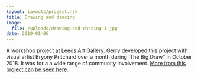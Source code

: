 ```yaml
---
layout: layouts/project.njk
title: Drawing and dancing
image:
  file: /uploads/drawing-and-dancing-1.jpg
date: 2019-01-06
---
```

A workshop project at Leeds Art Gallery. Gerry developed this project with visual artist Bryony Pritchard over a month during ‘The Big Draw” in October 2018. It was for a a wide range of community involvement. [More from this project can be seen here](https://drawinganddancing.tumblr.com/).
